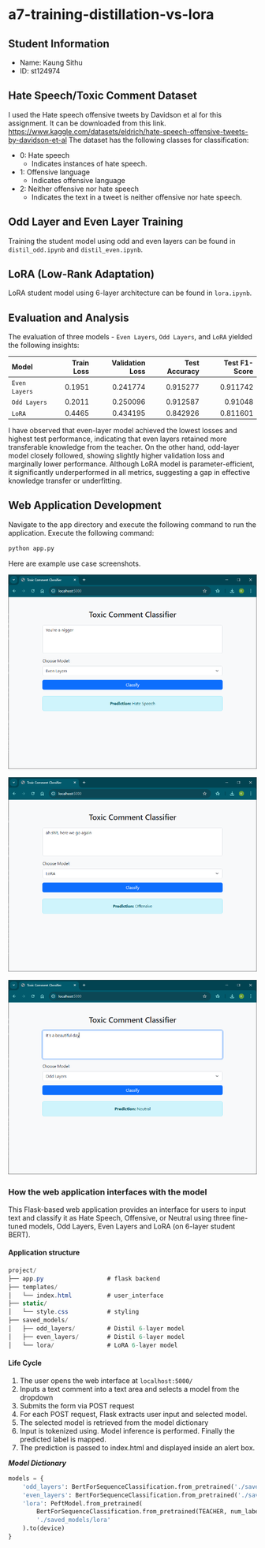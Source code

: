 # a7-training-distillation-vs-lora

## Student Information

- Name: Kaung Sithu
- ID: st124974

## Hate Speech/Toxic Comment Dataset

I used the Hate speech offensive tweets by Davidson et al for this assignment. It can be downloaded from this link. <https://www.kaggle.com/datasets/eldrich/hate-speech-offensive-tweets-by-davidson-et-al> The dataset has the following classes for classification:

- 0: Hate speech
  - Indicates instances of hate speech.
- 1: Offensive language
  - Indicates offensive language
- 2: Neither offensive nor hate speech
  - Indicates the text in a tweet is neither offensive nor hate speech.

## Odd Layer and Even Layer Training

Training the student model using odd and even layers can be found in `distil_odd.ipynb` and `distil_even.ipynb`.

## LoRA (Low-Rank Adaptation)

LoRA student model using 6-layer architecture can be found in `lora.ipynb`.

## Evaluation and Analysis

The evaluation of three models - `Even Layers`, `Odd Layers`, and `LoRA` yielded the following insights:

| Model       |   Train Loss |   Validation Loss |   Test Accuracy |   Test F1-Score |
|:------------|-------------:|------------------:|----------------:|----------------:|
| `Even Layers` |       0.1951 |          0.241774 |        0.915277 |        0.911742 |
| `Odd Layers`  |       0.2011 |          0.250096 |        0.912587 |        0.91048  |
| `LoRA`        |       0.4465 |          0.434195 |        0.842926 |        0.811601 |

I have observed that even-layer model achieved the lowest losses and highest test performance, indicating that even layers retained more transferable knowledge from the teacher. On the other hand, odd-layer model closely followed, showing slightly higher validation loss and marginally lower performance. Although LoRA model is parameter-efficient, it significantly underperformed in all metrics, suggesting a gap in effective knowledge transfer or underfitting.

## Web Application Development

Navigate to the app directory and execute the following command to run the application. Execute the following command:

```bash
python app.py
```

Here are example use case screenshots.

![Description](figures/hate_speech.PNG)

![Description](figures/offensive.PNG)

![Description](figures/neutral.PNG)

### How the web application interfaces with the model

This Flask-based web application provides an interface for users to input text and classify it as Hate Speech, Offensive, or Neutral using three fine-tuned models, Odd Layers, Even Layers and LoRA (on 6-layer student BERT).

#### Application structure

```csharp
project/
├── app.py                  # flask backend
├── templates/
│   └── index.html          # user_interface
├── static/
│   └── style.css           # styling
├── saved_models/
│   ├── odd_layers/         # Distil 6-layer model
│   ├── even_layers/        # Distil 6-layer model
│   └── lora/               # LoRA 6-layer model

```

#### Life Cycle

1. The user opens the web interface at `localhost:5000/`
2. Inputs a text comment into a text area and selects a model from the dropdown
3. Submits the form via POST request
4. For each POST request, Flask extracts user input and selected model.
5. The selected model is retrieved from the model dictionary
6. Input is tokenized using. Model inference is performed. Finally the predicted label is mapped.
7. The prediction is passed to index.html and displayed inside an alert box.

**_Model Dictionary_**

```python
models = {
    'odd_layers': BertForSequenceClassification.from_pretrained('./saved_models/odd_layers').to(device),
    'even_layers': BertForSequenceClassification.from_pretrained('./saved_models/even_layers').to(device),
    'lora': PeftModel.from_pretrained(
        BertForSequenceClassification.from_pretrained(TEACHER, num_labels=NUM_LABELS),
        './saved_models/lora'
    ).to(device)
}
```
